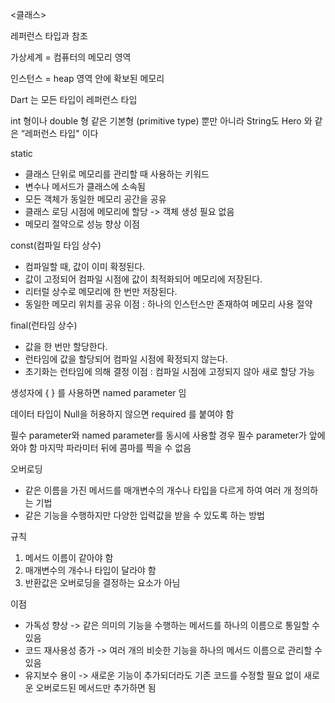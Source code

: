<클래스>

레퍼런스 타입과 참조

가상세계 = 컴퓨터의 메모리 영역

인스턴스 = heap 영역 안에 확보된 메모리

Dart 는 모든 타입이 레퍼런스 타입

int 형이나 double 형 같은 기본형 (primitive type) 뿐만 아니라 String도
Hero 와 같은 “레퍼런스 타입" 이다


static
- 클래스 단위로 메모리를 관리할 때 사용하는 키워드
- 변수나 메서드가 클래스에 소속됨
- 모든 객체가 동일한 메모리 공간을 공유
- 클래스 로딩 시점에 메모리에 할당 -> 객체 생성 필요 없음
- 메모리 절약으로 성능 향상 이점

const(컴파일 타임 상수)
- 컴파일할 때, 값이 이미 확정된다.
- 값이 고정되어 컴파일 시점에 값이 최적화되어 메모리에 저장된다.
- 리터럴 상수로 메모리에 한 번만 저장된다.
- 동일한 메모리 위치를 공유
이점 : 하나의 인스턴스만 존재하여 메모리 사용 절약

final(런타임 상수)
- 값을 한 번만 할당한다.
- 런타임에 값을 할당되어 컴파일 시점에 확정되지 않는다.
- 초기화는 런타임에 의해 결정
이점 : 컴파일 시점에 고정되지 않아 새로 할당 가능

생성자에 { } 를 사용하면 named parameter 임

데이터 타입이 Null을 허용하지 않으면 required 를 붙여야 함

필수 parameter와 named parameter를 동시에 사용할 경우 필수 parameter가 앞에 와야 함
마지막 파라미터 뒤에 콤마를 찍을 수 없음

오버로딩
- 같은 이름을 가진 메서드를 매개변수의 개수나 타입을 다르게 하여 여러 개 정의하는 기법
- 같은 기능을 수행하지만 다양한 입력값을 받을 수 있도록 하는 방법

규칙
1. 메서드 이름이 같아야 함
2. 매개변수의 개수나 타입이 달라야 함
3. 반환값은 오버로딩을 결정하는 요소가 아님

이점
- 가독성 향상 -> 같은 의미의 기능을 수행하는 메서드를 하나의 이름으로 통일할 수 있음
- 코드 재사용성 증가 -> 여러 개의 비슷한 기능을 하나의 메서드 이름으로 관리할 수 있음
- 유지보수 용이 -> 새로운 기능이 추가되더라도 기존 코드를 수정할 필요 없이 새로운 오버로드된 메서드만 추가하면 됨